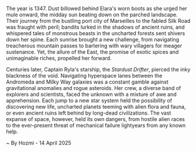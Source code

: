 
The year is 1347.  Dust billowed behind Elara's worn boots as she urged her mule onward, the midday sun beating down on the parched landscape.  Their journey from the bustling port city of Marseilles to the fabled Silk Road was fraught with peril; bandits lurked in the shadows of ancient ruins, and whispered tales of monstrous beasts in the uncharted forests sent shivers down her spine.  Each sunrise brought a new challenge, from navigating treacherous mountain passes to bartering with wary villagers for meager sustenance.  Yet, the allure of the East, the promise of exotic spices and unimaginable riches, propelled her forward.

Centuries later, Captain Ryla's starship, the *Stardust Drifter*, pierced the inky blackness of the void.  Navigating hyperspace lanes between the Andromeda and Milky Way galaxies was a constant gamble against gravitational anomalies and rogue asteroids.  Her crew, a diverse band of explorers and scientists, faced the unknown with a mixture of awe and apprehension.  Each jump to a new star system held the possibility of discovering new life, uncharted planets teeming with alien flora and fauna, or even ancient ruins left behind by long-dead civilizations.  The vast expanse of space, however, held its own dangers, from hostile alien races to the ever-present threat of mechanical failure lightyears from any known help.

~ By Hozmi - 14 April 2025
